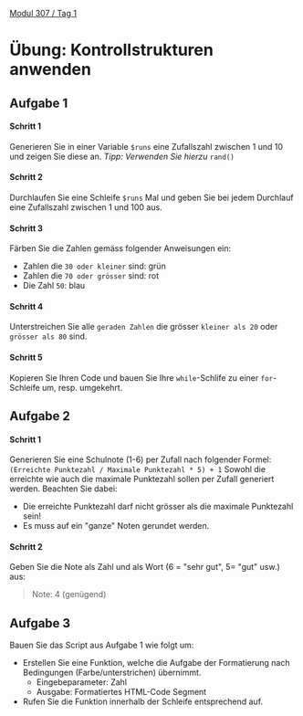  [Modul 307 / Tag 1](/ilv.307/01-modul-307)
 
# Übung: Kontrollstrukturen anwenden

## Aufgabe 1

#### Schritt 1
Generieren Sie in einer Variable `$runs` eine Zufallszahl zwischen 1 und 10 und zeigen Sie diese an.
*Tipp: Verwenden Sie hierzu* `rand()`

#### Schritt 2
Durchlaufen Sie eine Schleife `$runs` Mal und geben Sie bei jedem Durchlauf eine Zufallszahl zwischen 1 und 100 aus.

#### Schritt 3
Färben Sie die Zahlen gemäss folgender Anweisungen ein:
- Zahlen die `30 oder kleiner` sind: grün
- Zahlen die `70 oder grösser` sind: rot
- Die Zahl `50`: blau

#### Schritt 4
Unterstreichen Sie alle `geraden Zahlen` die grösser `kleiner als 20` oder `grösser als 80` sind.

#### Schritt 5
Kopieren Sie Ihren Code und bauen Sie Ihre `while`-Schlife zu einer `for`-Schleife um, resp. umgekehrt.


## Aufgabe 2
#### Schritt 1
Generieren Sie eine Schulnote (1-6) per Zufall nach folgender Formel:
`(Erreichte Punktezahl / Maximale Punktezahl * 5) + 1`
Sowohl die erreichte wie auch die maximale Punktezahl sollen per Zufall generiert werden. Beachten Sie dabei:
- Die erreichte Punktezahl darf nicht grösser als die maximale Punktezahl sein!
- Es muss auf ein "ganze" Noten gerundet werden.

#### Schritt 2
Geben Sie die Note als Zahl und als Wort (6 = "sehr gut", 5= "gut" usw.) aus:
> Note: 4 (genügend)


## Aufgabe 3
Bauen Sie das Script aus Aufgabe 1 wie folgt um:
- Erstellen Sie eine Funktion, welche die Aufgabe der Formatierung nach Bedingungen (Farbe/unterstrichen) übernimmt.
	- Eingebeparameter: Zahl
	- Ausgabe: Formatiertes HTML-Code Segment
- Rufen Sie die Funktion innerhalb der Schleife entsprechend auf. 
<!--stackedit_data:
eyJoaXN0b3J5IjpbNjI1OTY5MTUwXX0=
-->